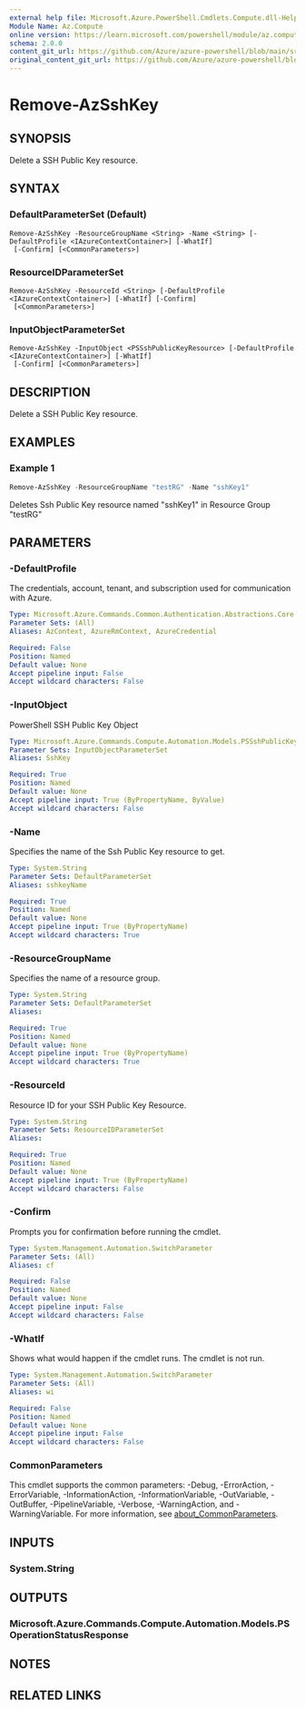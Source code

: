 ```yaml
---
external help file: Microsoft.Azure.PowerShell.Cmdlets.Compute.dll-Help.xml
Module Name: Az.Compute
online version: https://learn.microsoft.com/powershell/module/az.compute/remove-azsshkey
schema: 2.0.0
content_git_url: https://github.com/Azure/azure-powershell/blob/main/src/Compute/Compute/help/Remove-AzSshKey.md
original_content_git_url: https://github.com/Azure/azure-powershell/blob/main/src/Compute/Compute/help/Remove-AzSshKey.md
---
```


# Remove-AzSshKey

## SYNOPSIS
Delete a SSH Public Key resource.

## SYNTAX

### DefaultParameterSet (Default)
```
Remove-AzSshKey -ResourceGroupName <String> -Name <String> [-DefaultProfile <IAzureContextContainer>] [-WhatIf]
 [-Confirm] [<CommonParameters>]
```

### ResourceIDParameterSet
```
Remove-AzSshKey -ResourceId <String> [-DefaultProfile <IAzureContextContainer>] [-WhatIf] [-Confirm]
 [<CommonParameters>]
```

### InputObjectParameterSet
```
Remove-AzSshKey -InputObject <PSSshPublicKeyResource> [-DefaultProfile <IAzureContextContainer>] [-WhatIf]
 [-Confirm] [<CommonParameters>]
```

## DESCRIPTION
Delete a SSH Public Key resource.

## EXAMPLES

### Example 1
```powershell
Remove-AzSshKey -ResourceGroupName "testRG" -Name "sshKey1"
```

Deletes Ssh Public Key resource named "sshKey1" in Resource Group "testRG"

## PARAMETERS

### -DefaultProfile
The credentials, account, tenant, and subscription used for communication with Azure.

```yaml
Type: Microsoft.Azure.Commands.Common.Authentication.Abstractions.Core.IAzureContextContainer
Parameter Sets: (All)
Aliases: AzContext, AzureRmContext, AzureCredential

Required: False
Position: Named
Default value: None
Accept pipeline input: False
Accept wildcard characters: False
```

### -InputObject
PowerShell SSH Public Key Object

```yaml
Type: Microsoft.Azure.Commands.Compute.Automation.Models.PSSshPublicKeyResource
Parameter Sets: InputObjectParameterSet
Aliases: SshKey

Required: True
Position: Named
Default value: None
Accept pipeline input: True (ByPropertyName, ByValue)
Accept wildcard characters: False
```

### -Name
Specifies the name of the Ssh Public Key resource to get.

```yaml
Type: System.String
Parameter Sets: DefaultParameterSet
Aliases: sshkeyName

Required: True
Position: Named
Default value: None
Accept pipeline input: True (ByPropertyName)
Accept wildcard characters: True
```

### -ResourceGroupName
Specifies the name of a resource group.

```yaml
Type: System.String
Parameter Sets: DefaultParameterSet
Aliases:

Required: True
Position: Named
Default value: None
Accept pipeline input: True (ByPropertyName)
Accept wildcard characters: True
```

### -ResourceId
Resource ID for your SSH Public Key Resource.

```yaml
Type: System.String
Parameter Sets: ResourceIDParameterSet
Aliases:

Required: True
Position: Named
Default value: None
Accept pipeline input: True (ByPropertyName)
Accept wildcard characters: False
```

### -Confirm
Prompts you for confirmation before running the cmdlet.

```yaml
Type: System.Management.Automation.SwitchParameter
Parameter Sets: (All)
Aliases: cf

Required: False
Position: Named
Default value: None
Accept pipeline input: False
Accept wildcard characters: False
```

### -WhatIf
Shows what would happen if the cmdlet runs. The cmdlet is not run.

```yaml
Type: System.Management.Automation.SwitchParameter
Parameter Sets: (All)
Aliases: wi

Required: False
Position: Named
Default value: None
Accept pipeline input: False
Accept wildcard characters: False
```

### CommonParameters
This cmdlet supports the common parameters: -Debug, -ErrorAction, -ErrorVariable, -InformationAction, -InformationVariable, -OutVariable, -OutBuffer, -PipelineVariable, -Verbose, -WarningAction, and -WarningVariable. For more information, see [about_CommonParameters](http://go.microsoft.com/fwlink/?LinkID=113216).

## INPUTS

### System.String

## OUTPUTS

### Microsoft.Azure.Commands.Compute.Automation.Models.PSOperationStatusResponse

## NOTES

## RELATED LINKS

